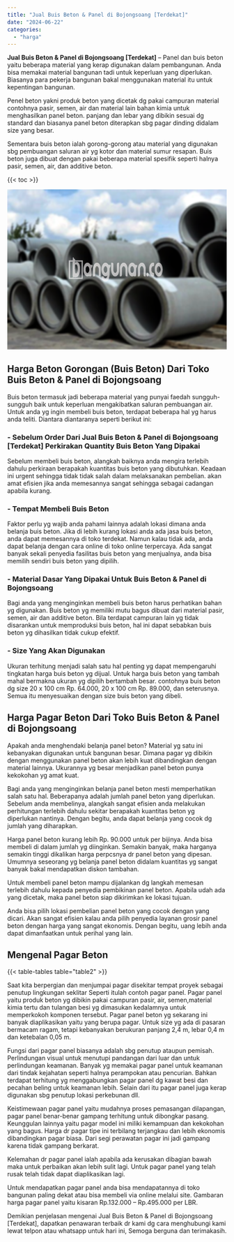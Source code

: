 ```yaml
---
title: "Jual Buis Beton & Panel di Bojongsoang [Terdekat]"
date: "2024-06-22"
categories: 
  - "harga"
---
```


**Jual Buis Beton & Panel di Bojongsoang \[Terdekat\]** – Panel dan buis beton yaitu beberapa material yang kerap digunakan dalam pembangunan. Anda bisa memakai material bangunan tadi untuk keperluan yang diperlukan. Biasanya para pekerja bangunan bakal menggunakan material itu untuk kepentingan bangunan.

Penel beton yakni produk beton yang dicetak dg pakai campuran material contohnya pasir, semen, air dan material lain bahan kimia untuk menghasilkan panel beton. panjang dan lebar yang dibikin sesuai dg standard dan biasanya panel beton diterapkan sbg pagar dinding didalam size yang besar.

Sementara buis beton ialah gorong-gorong atau material yang digunakan sbg pembuangan saluran air yg kotor dan material sumur resapan. Buis beton juga dibuat dengan pakai beberapa material spesifik seperti halnya pasir, semen, air, dan additive beton.

{{< toc >}}

![Jual Buis Beton & Panel di Bojongsoang [Terdekat]](/images/jual-panel-buis-beton-murah-36.png)

## Harga Beton Gorongan (Buis Beton) Dari Toko Buis Beton & Panel di Bojongsoang

Buis beton termasuk jadi beberapa material yang punyai faedah sungguh-sungguh baik untuk keperluan mengakibatkan saluran pembuangan air. Untuk anda yg ingin membeli buis beton, terdapat beberapa hal yg harus anda teliti. Diantara diantaranya seperti berikut ini:

### \- Sebelum Order Dari Jual Buis Beton & Panel di Bojongsoang \[Terdekat\] Perkirakan Quantity Buis Beton Yang Dipakai

Sebelum membeli buis beton, alangkah baiknya anda mengira terlebih dahulu perkiraan berapakah kuantitas buis beton yang dibutuhkan. Keadaan ini urgent sehingga tidak tidak salah dalam melaksanakan pembelian. akan amat efisien jika anda memesannya sangat sehingga sebagai cadangan apabila kurang.

### \- Tempat Membeli Buis Beton

Faktor perlu yg wajib anda pahami lainnya adalah lokasi dimana anda belanja buis beton. Jika di lebih kurang lokasi anda ada jasa buis beton, anda dapat memesannya di toko terdekat. Namun kalau tidak ada, anda dapat belanja dengan cara online di toko online terpercaya. Ada sangat banyak sekali penyedia fasilitas buis beton yang menjualnya, anda bisa memilih sendiri buis beton yang dipilih.

### \- Material Dasar Yang Dipakai Untuk Buis Beton & Panel di Bojongsoang

Bagi anda yang menginginkan membeli buis beton harus perhatikan bahan yg digunakan. Buis beton yg memiliki mutu bagus dibuat dari material pasir, semen, air dan additive beton. Bila terdapat campuran lain yg tidak disarankan untuk memproduksi buis beton, hal ini dapat sebabkan buis beton yg dihasilkan tidak cukup efektif.

### \- Size Yang Akan Digunakan

Ukuran terhitung menjadi salah satu hal penting yg dapat mempengaruhi tingkatan harga buis beton yg dijual. Untuk harga buis beton yang tambah mahal bermakna ukuran yg dipilih bertambah besar. contohnya buis beton dg size 20 x 100 cm Rp. 64.000, 20 x 100 cm Rp. 89.000, dan seterusnya. Semua itu menyesuaikan dengan size buis beton yang dibeli.

## Harga Pagar Beton Dari Toko Buis Beton & Panel di Bojongsoang

Apakah anda menghendaki belanja panel beton? Material yg satu ini kebanyakan digunakan untuk bangunan besar. Dimana pagar yg dibikin dengan menggunakan panel beton akan lebih kuat dibandingkan dengan material lainnya. Ukurannya yg besar menjadikan panel beton punya kekokohan yg amat kuat.

Bagi anda yang menginginkan belanja panel beton mesti memperhatikan salah satu hal. Beberapanya adalah jumlah panel beton yang diperlukan. Sebelum anda membelinya, alangkah sangat efisien anda melakukan perhitungan terlebih dahulu sekitar berapakah kuantitas beton yg diperlukan nantinya. Dengan begitu, anda dapat belanja yang cocok dg jumlah yang diharapkan.

Harga panel beton kurang lebih Rp. 90.000 untuk per bijinya. Anda bisa membeli di dalam jumlah yg diinginkan. Semakin banyak, maka harganya semakin tinggi dikalikan harga perpcsnya dr panel beton yang dipesan. Umumnya seseorang yg belanja panel beton didalam kuantitas yg sangat banyak bakal mendapatkan diskon tambahan.

Untuk membeli panel beton mampu dijalankan dg langkah memesan terlebih dahulu kepada penyedia pembikinan panel beton. Apabila udah ada yang dicetak, maka panel beton siap dikirimkan ke lokasi tujuan.

Anda bisa pilih lokasi pembelian panel beton yang cocok dengan yang dicari. Akan sangat efisien kalau anda pilih penyedia layanan grosir panel beton dengan harga yang sangat ekonomis. Dengan begitu, uang lebih anda dapat dimanfaatkan untuk perihal yang lain.

## Mengenal Pagar Beton

{{< table-tables table="table2" >}}

Saat kita berpergian dan menjumpai pagar disekitar tempat proyek sebagai penutup lingkungan seklitar Seperti itulah contoh pagar panel. Pagar panel yaitu produk beton yg dibikin pakai campuran pasir, air, semen,material kimia tertu dan tulangan besi yg dimasukan kedalamnya untuk memperkokoh komponen tersebut. Pagar panel beton yg sekarang ini banyak diaplikasikan yaitu yang berupa pagar. Untuk size yg ada di pasaran bermacam ragam, tetapi kebanyakan berukuran panjang 2,4 m, lebar 0,4 m dan ketebalan 0,05 m.

Fungsi dari pagar panel biasanya adalah sbg penutup ataupun pemisah. Perlindungan visual untuk menutupi pandangan dari luar dan untuk perlindungan keamanan. Banyak yg memakai pagar panel untuk keamanan dari tindak kejahatan seperti halnya perampokan atau pencurian. Bahkan terdapat terhitung yg menggabungkan pagar panel dg kawat besi dan pecahan beling untuk keamanan lebih. Selain dari itu pagar panel juga kerap digunakan sbg penutup lokasi perkebunan dll.

Keistimewaan pagar panel yaitu mudahnya proses pemasangan dilapangan, pagar panel benar-benar gampang terhitung untuk dibongkar pasang. Keunggulan lainnya yaitu pagar model ini miliki kemampuan dan kekokohan yang bagus. Harga dr pagar tipe ini terbilang terjangkau dan lebih ekonomis dibandingkan pagar biasa. Dari segi perawatan pagar ini jadi gampang karena tidak gampang berkarat.

Kelemahan dr pagar panel ialah apabila ada kerusakan dibagian bawah maka untuk perbaikan akan lebih sulit lagi. Untuk pagar panel yang telah rusak telah tidak dapat diaplikasikan lagi.

Untuk mendapatkan pagar panel anda bisa mendapatannya di toko bangunan paling dekat atau bisa membeli via online melalui site. Gambaran harga pagar panel yaitu kisaran Rp.132.000 – Rp.495.000 per LBR.

Demikian penjelasan mengenai Jual Buis Beton & Panel di Bojongsoang \[Terdekat\], dapatkan penawaran terbaik dr kami dg cara menghubungi kami lewat telpon atau whatsapp untuk hari ini, Semoga berguna dan terimakasih.
